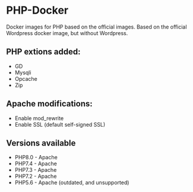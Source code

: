 # PHP-Docker
Docker images for PHP based on the official images.
Based on the official Wordpress docker image, but without Wordpress.

## PHP extions added:
* GD
* Mysqli
* Opcache 
* Zip

## Apache modifications:
* Enable mod_rewrite
* Enable SSL (default self-signed SSL)

## Versions available
* PHP8.0 - Apache
* PHP7.4 - Apache
* PHP7.3 - Apache
* PHP7.2 - Apache
* PHP5.6 - Apache (outdated, and unsupported)
